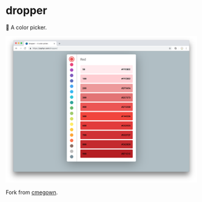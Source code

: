 # dropper

🎨 A color picker.

![dropper](src/img/dropper.png)

Fork from [cmegown](https://codepen.io/cmegown/).

